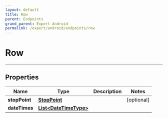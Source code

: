 ```yaml
---
layout: default
title: Row
parent: Endpoints
grand_parent: Expert Android
permalink: /expert/android/endpoints/row
---
```


# Row

---

## Properties

| Name | Type | Description | Notes
| ------------ | ------------- | ------------- | -------------
**stopPoint** | [**StopPoint**](/navitia_sdk_docs/expert/android/endpoints/stop_point) |  |  [optional]
**dateTimes** | [**List&lt;DateTimeType&gt;**](/navitia_sdk_docs/expert/android/endpoints/date_time_type) |  | 




